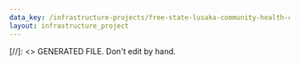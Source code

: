 ```yaml
---
data_key: /infrastructure-projects/free-state-lusaka-community-health-centre
layout: infrastructure_project
---
```

[//]: <> GENERATED FILE. Don't edit by hand.